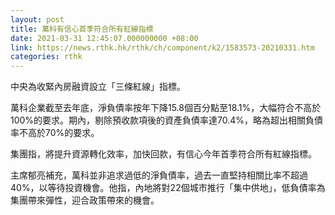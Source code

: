 ```yaml
---
layout: post
title: 萬科有信心首季符合所有紅線指標
date: 2021-03-31 12:45:07.000000000 +08:00
link: https://news.rthk.hk/rthk/ch/component/k2/1583573-20210331.htm
categories: rthk
---
```


中央為收緊內房融資設立「三條紅線」指標。

萬科企業截至去年底，淨負債率按年下降15.8個百分點至18.1%，大幅符合不高於100%的要求。期內，剔除預收款項後的資產負債率達70.4%，略為超出相關負債率不高於70%的要求。

集團指，將提升資源轉化效率，加快回款，有信心今年首季符合所有紅線指標。

主席郁亮補充，萬科並非追求過低的淨負債率，過去一直堅持相關比率不超過40%，以等待投資機會。他指，內地將對22個城市推行「集中供地」，低負債率為集團帶來彈性，迎合政策帶來的機會。
